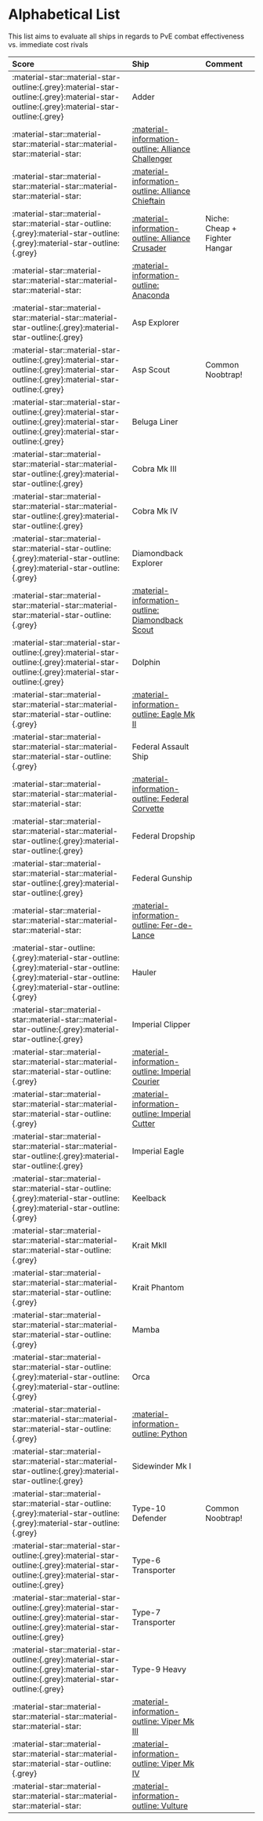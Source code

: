 # Alphabetical List
This list aims to evaluate all ships in regards to PvE combat effectiveness vs. immediate cost rivals

|Score|Ship|Comment|
|:---|:---|:---|
|:material-star::material-star-outline:{.grey}:material-star-outline:{.grey}:material-star-outline:{.grey}:material-star-outline:{.grey}|Adder||
|:material-star::material-star::material-star::material-star::material-star:|	[:material-information-outline: Alliance Challenger](./challenger.md)
|:material-star::material-star::material-star::material-star::material-star:|	[:material-information-outline: Alliance Chieftain](./chieftain.md)
|:material-star::material-star::material-star-outline:{.grey}:material-star-outline:{.grey}:material-star-outline:{.grey}|	[:material-information-outline: Alliance Crusader](./crusader.md)|	Niche: Cheap + Fighter Hangar|
|:material-star::material-star::material-star::material-star::material-star:|	[:material-information-outline: Anaconda](./anaconda.md)	||
|:material-star::material-star::material-star::material-star-outline:{.grey}:material-star-outline:{.grey}|	Asp Explorer	||
|:material-star::material-star-outline:{.grey}:material-star-outline:{.grey}:material-star-outline:{.grey}:material-star-outline:{.grey}|	Asp Scout	|Common Noobtrap!|
|:material-star::material-star-outline:{.grey}:material-star-outline:{.grey}:material-star-outline:{.grey}:material-star-outline:{.grey}|	Beluga Liner	||
|:material-star::material-star::material-star::material-star-outline:{.grey}:material-star-outline:{.grey}|	Cobra Mk III	||
|:material-star::material-star::material-star::material-star-outline:{.grey}:material-star-outline:{.grey}|	Cobra Mk IV	||
|:material-star::material-star::material-star-outline:{.grey}:material-star-outline:{.grey}:material-star-outline:{.grey}|	Diamondback Explorer	||
|:material-star::material-star::material-star::material-star::material-star-outline:{.grey}|	[:material-information-outline: Diamondback Scout](./diamondbackscout.md)	||
|:material-star::material-star-outline:{.grey}:material-star-outline:{.grey}:material-star-outline:{.grey}:material-star-outline:{.grey}|	Dolphin	||
|:material-star::material-star::material-star::material-star::material-star-outline:{.grey}|	[:material-information-outline: Eagle Mk II](./eagle2.md)	||
|:material-star::material-star::material-star::material-star::material-star-outline:{.grey}|	Federal Assault Ship	||
|:material-star::material-star::material-star::material-star::material-star:|	[:material-information-outline: Federal Corvette](./corvette.md)	||
|:material-star::material-star::material-star::material-star-outline:{.grey}:material-star-outline:{.grey}|	Federal Dropship	||
|:material-star::material-star::material-star::material-star-outline:{.grey}:material-star-outline:{.grey}|	Federal Gunship	||
|:material-star::material-star::material-star::material-star::material-star:|	[:material-information-outline: Fer-de-Lance](./ferdelance.md)	||
|:material-star-outline:{.grey}:material-star-outline:{.grey}:material-star-outline:{.grey}:material-star-outline:{.grey}:material-star-outline:{.grey}|	Hauler	||
|:material-star::material-star::material-star::material-star-outline:{.grey}:material-star-outline:{.grey}|	Imperial Clipper	||
|:material-star::material-star::material-star::material-star::material-star-outline:{.grey}|	[:material-information-outline: Imperial Courier](./courier.md)	||
|:material-star::material-star::material-star::material-star::material-star-outline:{.grey}|	[:material-information-outline: Imperial Cutter](./cutter.md)	||
|:material-star::material-star::material-star::material-star-outline:{.grey}:material-star-outline:{.grey}|	Imperial Eagle	||
|:material-star::material-star::material-star-outline:{.grey}:material-star-outline:{.grey}:material-star-outline:{.grey}|	Keelback	||
|:material-star::material-star::material-star::material-star::material-star-outline:{.grey}|	Krait MkII||
|:material-star::material-star::material-star::material-star::material-star-outline:{.grey}|	Krait Phantom	||
|:material-star::material-star::material-star::material-star::material-star-outline:{.grey}|	Mamba	||
|:material-star::material-star::material-star-outline:{.grey}:material-star-outline:{.grey}:material-star-outline:{.grey}|	Orca	||
|:material-star::material-star::material-star::material-star::material-star-outline:{.grey}|	[:material-information-outline: Python](./python.md)	||
|:material-star::material-star::material-star::material-star-outline:{.grey}:material-star-outline:{.grey}|	Sidewinder Mk I	||
|:material-star::material-star::material-star-outline:{.grey}:material-star-outline:{.grey}:material-star-outline:{.grey}|	Type-10 Defender|	Common Noobtrap!|
|:material-star::material-star-outline:{.grey}:material-star-outline:{.grey}:material-star-outline:{.grey}:material-star-outline:{.grey}|	Type-6 Transporter	||
|:material-star::material-star-outline:{.grey}:material-star-outline:{.grey}:material-star-outline:{.grey}:material-star-outline:{.grey}|	Type-7 Transporter	||
|:material-star::material-star-outline:{.grey}:material-star-outline:{.grey}:material-star-outline:{.grey}:material-star-outline:{.grey}|	Type-9 Heavy	||
|:material-star::material-star::material-star::material-star::material-star:|	[:material-information-outline: Viper Mk III](./viper3.md)	||
|:material-star::material-star::material-star::material-star::material-star-outline:{.grey}|	[:material-information-outline: Viper Mk IV](./viper4.md)	||
|:material-star::material-star::material-star::material-star::material-star:|	[:material-information-outline: Vulture](./vulture.md)	||
